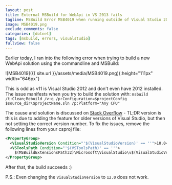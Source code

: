 ```yaml
---
layout: post
title: External MSBuild for WebApi in VS 2013 fails
tagline: MSBuild Error MSB4019 when running outside of Visual Studio 2013
image: MSB4019.png
exclude_comments: false
categories: [dotnet]
tags: [msbuild, errors, visualstudio]
fullview: false
---
```


Earlier today, I ran into the following error when trying to build a new WebApi solution using the commandline and MSBuild:

![MSB4019]({{ site.url }}/assets/media/MSB4019.png){:height="111px" width="646px"}

This is odd as v11 is Visual Studio 2012 and don't even have 2012 installed. The issue manifests when you try to build the solution with: `msbuild /t:Clean;Rebuild /v:q /p:Configuration=$projectConfig $source_dir\$projectName.sln /p:Platform="Any CPU"`

The cause and solution is discussed on [Stack Overflow](http://stackoverflow.com/questions/12026754/msbuild-deploy-failing-after-upgrade-to-net-4-5) - TL;DR version is this is due to adding the feature for older versions of Visual Studio, but then not setting the correct version number. To fix the issues, remove the following lines from your csproj file:

~~~ xml
<PropertyGroup>
  <VisualStudioVersion Condition="'$(VisualStudioVersion)' == ''">10.0</VisualStudioVersion>
  <VSToolsPath Condition="'$(VSToolsPath)' == ''">
    $(MSBuildExtensionsPath32)\Microsoft\VisualStudio\v$(VisualStudioVersion)</VSToolsPath>
</PropertyGroup>
~~~

After that, the build succeeds :)

P.S.: Even changing the `VisualStudioVersion` to `12.0` does not work.
